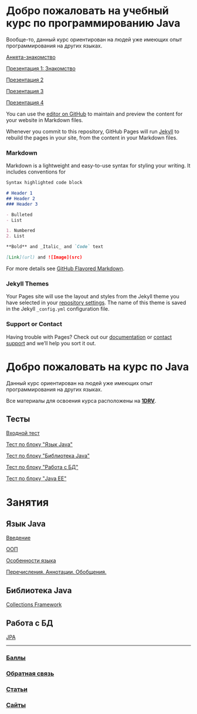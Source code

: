 # Добро пожаловать на учебный курс по программированию Java

Вообще-то, данный курс ориентирован на людей уже имеющих опыт программирования на других языках.

[Анкета-знакомство](https://docs.google.com/forms/d/1UTr07y5TyoAsOWu3g4Yuvqsjs7-XmTBOBRh6S_ItVio/edit)


[Презентация 1: Знакомство](ya.ru)

[Презентация 2](ya.ru)

[Презентация 3](ya.ru)

[Презентация 4](ya.ru)




You can use the [editor on GitHub](https://github.com/kravtsov-viktor/bzzz.github.io/edit/master/README.md) to maintain and preview the content for your website in Markdown files.

Whenever you commit to this repository, GitHub Pages will run [Jekyll](https://jekyllrb.com/) to rebuild the pages in your site, from the content in your Markdown files.

### Markdown

Markdown is a lightweight and easy-to-use syntax for styling your writing. It includes conventions for

```markdown
Syntax highlighted code block

# Header 1
## Header 2
### Header 3

- Bulleted
- List

1. Numbered
2. List

**Bold** and _Italic_ and `Code` text

[Link](url) and ![Image](src)
```

For more details see [GitHub Flavored Markdown](https://guides.github.com/features/mastering-markdown/).

### Jekyll Themes

Your Pages site will use the layout and styles from the Jekyll theme you have selected in your [repository settings](https://github.com/kravtsov-viktor/bzzz.github.io/settings). The name of this theme is saved in the Jekyll `_config.yml` configuration file.

### Support or Contact

Having trouble with Pages? Check out our [documentation](https://help.github.com/categories/github-pages-basics/) or [contact support](https://github.com/contact) and we’ll help you sort it out.









# Добро пожаловать на курс по Java

Данный курс ориентирован на людей уже имеющих опыт программирования на других языках.

Все материалы для освоения курса расположены на [**1DRV**](https://1drv.ms/f/s!AnKjPGSwJeaXtFsQTnqF2g6SFj25).

## Тесты

[Входной тест](https://docs.google.com/forms/d/e/1FAIpQLScK8O8lyrwiyWguq_cQXSJXssmiOE1jZ7ULU1ZzKaEmueGKcw/viewform)

[Тест по блоку "Язык Java"](https://docs.google.com/forms/d/e/1FAIpQLSfaFRhIan2_5epQG2yGxQAXy7IlJycsmNP2JMd-h4LcWwkEBA/viewform)

[Тест по блоку "Библиотека Java"](https://docs.google.com/forms/d/e/1FAIpQLSf8_3Qsn9z5ONaqrhSRVenN_-MsPimPyKmNgNVCvuCpYSdlDg/viewform)

[Тест по блоку "Работа с БД"](https://docs.google.com/forms/d/e/1FAIpQLSdYDCVt4eGYgLMRJmySqs4B8bEYA5wD2DCdGXCT1YroumfH0g/viewform)

[Тест по блоку "Java EE"](https://docs.google.com/forms/d/e/1FAIpQLSc1h1YEdRtFb_8GBC5GQkdSH3RMZgxTOk1MKJCP0Pfs8Qc8Uw/viewform)

# Занятия

## Язык Java

[Введение](https://www.youtube.com/watch?v=YVRMRZZD3Hg)

[ООП](https://www.youtube.com/watch?v=2fz9CCVJlsk)

[Особенности языка](https://www.youtube.com/watch?v=ePeoHgDjVZE)

[Перечисления. Аннотации. Обобщения.](https://www.youtube.com/watch?v=mciN7ana6eY)

## Библиотека Java

[Collections Framework](https://youtu.be/tfRxCeYWc-g)

## Работа с БД

[JPA](https://youtu.be/hzyJmJx14MU)

---------------------------

### [Баллы](https://docs.google.com/spreadsheets/d/1L6mPsBtCBjMALAK_fewlrGtnhtj4XClf-fpe1FamiIE/edit?usp=sharing)

### [Обратная связь](https://docs.google.com/forms/d/1gQ_rOuFfYJ7AvUGBEnEJUVn7Ciue_k1AWtlW7e7fqQY/edit)

### [Статьи](https://kravtsov-viktor.github.io/articles)

### [Сайты](https://kravtsov-viktor.github.io/sites)
